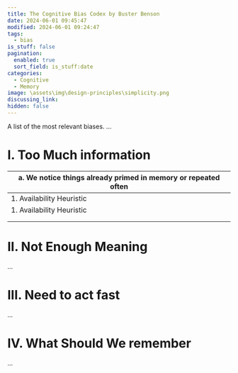 ```yaml
---
title: The Cognitive Bias Codex by Buster Benson
date: 2024-06-01 09:45:47
modified: 2024-06-01 09:24:47
tags:
  - bias
is_stuff: false
pagination:
  enabled: true
  sort_field: is_stuff:date
categories:
  - Cognitive
  - Memory
image: \assets\img\design-principles\simplicity.png
discussing_link: 
hidden: false
---
```


A list of the most relevant biases.
...
# I. Too Much information

| a. We notice things already primed in memory or repeated often |
| -------------------------------------------------------------- |
| 1. Availability Heuristic                                      |
| 1. Availability Heuristic                                      |
|                                                                |
|                                                                |

# II. Not Enough Meaning
...



# III. Need to act fast
...

# IV. What Should We remember
...